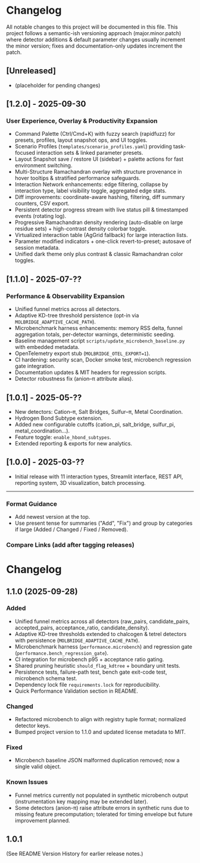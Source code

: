 # Changelog

All notable changes to this project will be documented in this file. This project follows a semantic-ish versioning approach (major.minor.patch) where detector additions & default parameter changes usually increment the minor version; fixes and documentation-only updates increment the patch.

## [Unreleased]
- (placeholder for pending changes)

## [1.2.0] - 2025-09-30
### User Experience, Overlay & Productivity Expansion
- Command Palette (Ctrl/Cmd+K) with fuzzy search (rapidfuzz) for presets, profiles, layout snapshot ops, and UI toggles.
- Scenario Profiles (`templates/scenario_profiles.yaml`) providing task-focused interaction sets & linked parameter presets.
- Layout Snapshot save / restore UI (sidebar) + palette actions for fast environment switching.
- Multi-Structure Ramachandran overlay with structure provenance in hover tooltips & stratified performance safeguards.
- Interaction Network enhancements: edge filtering, collapse by interaction type, label visibility toggle, aggregated edge stats.
- Diff improvements: coordinate-aware hashing, filtering, diff summary counters, CSV export.
- Persistent detector progress stream with live status pill & timestamped events (rotating log).
- Progressive Ramachandran density rendering (auto-disable on large residue sets) + high-contrast density colorbar toggle.
- Virtualized interaction table (AgGrid fallback) for large interaction lists.
- Parameter modified indicators + one-click revert-to-preset; autosave of session metadata.
- Unified dark theme only plus contrast & classic Ramachandran color toggles.

## [1.1.0] - 2025-07-??
### Performance & Observability Expansion
- Unified funnel metrics across all detectors.
- Adaptive KD-tree threshold persistence (opt-in via `MOLBRIDGE_ADAPTIVE_CACHE_PATH`).
- Microbenchmark harness enhancements: memory RSS delta, funnel aggregation totals, per-detector warnings, deterministic seeding.
- Baseline management script `scripts/update_microbench_baseline.py` with embedded metadata.
- OpenTelemetry export stub (`MOLBRIDGE_OTEL_EXPORT=1`).
- CI hardening: security scan, Docker smoke test, microbench regression gate integration.
- Documentation updates & MIT headers for regression scripts.
- Detector robustness fix (anion–π attribute alias).

## [1.0.1] - 2025-05-??
- New detectors: Cation–π, Salt Bridges, Sulfur–π, Metal Coordination.
- Hydrogen Bond Subtype extension.
- Added new configurable cutoffs (cation_pi, salt_bridge, sulfur_pi, metal_coordination...).
- Feature toggle: `enable_hbond_subtypes`.
- Extended reporting & exports for new analytics.

## [1.0.0] - 2025-03-??
- Initial release with 11 interaction types, Streamlit interface, REST API, reporting system, 3D visualization, batch processing.

---

### Format Guidance
- Add newest version at the top.
- Use present tense for summaries ("Add", "Fix") and group by categories if large (Added / Changed / Fixed / Removed).

### Compare Links (add after tagging releases)
<!-- Example (update repository URLs once tags exist) -->
<!-- [Unreleased]: https://github.com/shobhitvats/Protein-Interaction-Analysis-Server/compare/v1.2.0...HEAD -->
<!-- [1.2.0]: https://github.com/shobhitvats/Protein-Interaction-Analysis-Server/releases/tag/v1.2.0 -->
# Changelog

## 1.1.0 (2025-09-28)
### Added
- Unified funnel metrics across all detectors (raw_pairs, candidate_pairs, accepted_pairs, acceptance_ratio, candidate_density).
- Adaptive KD-tree thresholds extended to chalcogen & tetrel detectors with persistence (`MOLBRIDGE_ADAPTIVE_CACHE_PATH`).
- Microbenchmark harness (`performance.microbench`) and regression gate (`performance.bench_regression_gate`).
- CI integration for microbench p95 + acceptance ratio gating.
- Shared pruning heuristic `should_flag_kdtree` + boundary unit tests.
- Persistence tests, failure-path test, bench gate exit-code test, microbench schema test.
- Dependency lock file `requirements.lock` for reproducibility.
- Quick Performance Validation section in README.

### Changed
- Refactored microbench to align with registry tuple format; normalized detector keys.
- Bumped project version to 1.1.0 and updated license metadata to MIT.

### Fixed
- Microbench baseline JSON malformed duplication removed; now a single valid object.

### Known Issues
- Funnel metrics currently not populated in synthetic microbench output (instrumentation key mapping may be extended later).
- Some detectors (anion-π) raise attribute errors in synthetic runs due to missing feature precomputation; tolerated for timing envelope but future improvement planned.

## 1.0.1
(See README Version History for earlier release notes.)
